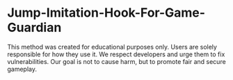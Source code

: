 # Jump-Imitation-Hook-For-Game-Guardian
This method was created for educational purposes only. Users are solely responsible for how they use it. We respect developers and urge them to fix vulnerabilities. Our goal is not to cause harm, but to promote fair and secure gameplay.
